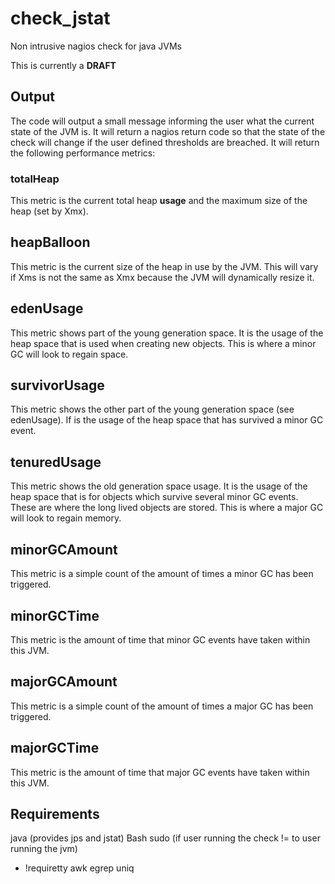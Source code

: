 # check_jstat
Non intrusive nagios check for java JVMs

This is currently a **DRAFT**

## Output
The code will output a small message informing the user what the current state of the JVM is.
It will return a nagios return code so that the state of the check will change if the user defined thresholds are breached.
It will return the following performance metrics:

### totalHeap
This metric is the current total heap **usage** and the maximum size of the heap (set by Xmx).

## heapBalloon
This metric is the current size of the heap in use by the JVM. This will vary if Xms is not the same as Xmx because the JVM will dynamically resize it.

## edenUsage
This metric shows part of the young generation space. It is the usage of the heap space that is used when creating new objects. This is where a minor GC will look to regain space.

## survivorUsage
This metric shows the other part of the young generation space (see edenUsage). If is the usage of the heap space that has survived a minor GC event.

## tenuredUsage
This metric shows the old generation space usage. It is the usage of the heap space that is for objects which survive several minor GC events. These are where the long lived objects are stored. This is where a major GC will look to regain memory.

## minorGCAmount
This metric is a simple count of the amount of times a minor GC has been triggered.

## minorGCTime
This metric is the amount of time that minor GC events have taken within this JVM.

## majorGCAmount
This metric is a simple count of the amount of times a major GC has been triggered.

## majorGCTime
This metric is the amount of time that major GC events have taken within this JVM.

## Requirements
java (provides jps and jstat)
Bash
sudo (if user running the check != to user running the jvm)
 - !requiretty
awk
egrep
uniq

